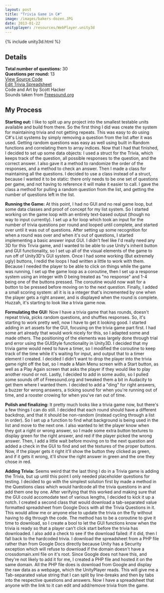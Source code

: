 ```yaml
---
layout: post
title: "Trivia Game in C#"
image: /images/bakers-dozen.JPG
date: 2013-01-22
unityplayer: /resources/WebPlayer.unity3d
---
```


{% include unity3d.html %}

Details
-------------

__Total number of questions:__
30  
__Questions per round:__ 13  
[View Source Code](https://gist.github.com/ScottHacker/38ef03a89c3f7c3289ea)  
[Edit Trivia Spreadsheet](https://docs.google.com/spreadsheet/ccc?key=0Ap-_CsNwxJIFdGkyaGJ0aGdBaTY4U0tJa201U0s2VFE&usp=sharing)  
Code and Art by Scott Hacker  
Sounds taken from [Freesound.org](http://www.freesound.org/)  


My Process
-------------

__Starting out:__ I like to split up any project into the smallest testable units available and build from there. So the first thing I did was create the system for maintaining trivia and not getting repeats. This was easy to do using C#'s List systems by simply removing a question from the list after it was used. Getting random questions was easy as well using built in Random functions and correlating them to array indices. Now that I had that finished, I decided to set up some data objects: I used a struct for the Trivia, which keeps track of the question, all possible responses to the question, and the correct answer. I also gave it a method to randomize the order of the responses, and a method to check an answer. Then I made a class for maintaining all the questions. I decided to use a class instead of a struct, because I wanted it to be static: there only needs to be one set of questions per game, and not having to reference it will make it easier to call. I gave the class a method for pulling a random question from the list, and getting the number of questions left in the list.

__Running the Game:__ At this point, I had no GUI and no real game loop, but some data classes and proof of concept for my list system. So I started working on the game loop with an entirely text-based output (though no way to input currently). I set up a for loop which took an input for the number of trivia questions per round and looped until complete, and started over until it was out of questions. After setting up some recognition for when a round was over and when it's out of questions, I started implementing a basic answer input GUI. I didn't feel like I'd really need any 3D for this Trivia game, and I wanted to be able to use Unity's inherit button and GUI functionality, so I set up all of the visual elements of the game to run off of Unity3D's GUI system. Once I had some working (But extremely ugly) buttons, I redid the loops I had written a little to work with them. Because I needed the player to be able to click on things while the game was running, I set up the game loop as a coroutine, then I set up a response system using an integer with 0 being treated as "no response" and 1-4 being one of the buttons pressed. The coroutine would now wait for a button to be pressed before moving on to the next question. Finally, I added a small scoring system: all it is is a integer that's incremented by one when the player gets a right answer, and is displayed when the round is complete. Huzzah, it's starting to look like a trivia game now.

__Formulating the GUI:__ Now I have a trivia game that has rounds, doesn't repeat trivia, picks random questions, and shuffles responses. So, it's starting to work pretty well, now I have to get it looking good. I started adding in art assets for the GUI, focusing on the trivia game part first. I had some art already that would work nicely for this, so I adapted some and made others. The positioning of the elements was largely done through trial and error using the GUIStyle functionality in Unity3D. I decided that my trivia game would need to have a timer, so I modified the coroutine to keep track of the time while it's waiting for input, and output that to a timer element I created. I decided I didn't want to drop the player into the trivia game right off the bat, so I made a Main Menu screen with a Start button, as well as a Play Again screen that asks the player if they would like to play another round or not. Lastly, I decided to add in some audio, so I pulled some sounds off of Freesound.org and tweaked them a bit in Audacity to get them where I wanted them. I decided to add a "ding" for right answers, a buzzer for wrong answers, a ticking sound for when you're running out of time, and a rooster crowing for when you've ran out of time.

__Polish and finalizing:__ It pretty much looks like a trivia game now, but there's a few things I can do still. I decided that each round should have a different backdrop, and that it should be non-random (instead cycling through a list in order). So I set up a function to find what background is being used in the list and move to the next one. I also wanted to let the player know when they got a right or wrong answer, so I made some extra button textures to display green for the right answer, and red if the player picked the wrong answer. Then, I add a little wait before moving on to the next question and added a check in the GUI to find and set the textures of the proper buttons. Now, if the player gets it right it'll show the button they clicked as green, and if it gets it wrong, it'll show the right answer in green and the one they chose in red.

__Adding Trivia:__ Seems weird that the last thing I do in a Trivia game is adding the Trivia, but up until this point I only needed placeholder questions for testing. I decided to go with the simplest solution first by made a method in the Questions class which would hardcode all the trivia questions in and add them one by one. After verifying that this worked and making sure that the GUI could accomodate text of various lengths, I decided to kick it up a notch. I created a second class that would download a tab-separated value formatted spreadsheet from Google Docs with all the Trivia Questions in it. This would allow me or anyone else to update the trivia on the fly without having to dig through the code. The method has to be a coroutine to give it time to download, so I create a bool to let the GUI functions know when the trivia is ready so that a player can't click start before the trivia has downloaded. I also add a check to see if the download failed: if it did, then I fall back to the hardcoded trivia. I download the spreadsheet from a PHP file rather than from Google Docs directly because Unity has a Security exception which will refuse to download if the domain doesn't have a crossdomain.xml file on it's root. Since Google does not have this, and they're not likely to add it for me, I created a PHP file and hosted it on the same domain. All the PHP file does is download from Google and display the raw data as a webpage, which the UnityPlayer reads. This will give me a Tab-separated value string that I can split by line-breaks and then by tabs into the respective questions and answers. Now I have a spreadsheet that anyone with the link to it can edit and add/remove trivia from the game. 